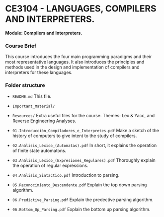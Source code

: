 # CE3104 - LANGUAGES, COMPILERS AND INTERPRETERS.

**Module: Compilers and Interpreters.**

### Course Brief

This course introduces the four main programming paradigms and their most representative languages. It also introduces the principles and methods used in the design and implementation of compilers and interpreters for these languages.

### Folder structure

- `README.md`
    This file.
    
- `Important_Material/`
    
- `Resources/`
    Extra useful files for the course.
    Themes: Lex & Yacc, and Reverse Engineering Analyses.
    
- `01.Introducción_Compiladores_e_Interpretes.pdf`
    Make a sketch of the history of computers to give intent to the study of compilers.
- `02.Análisis_Léxico_(Automatas).pdf`
    In short, it explains the operation of finite state automatons.
- `03.Análisis_Léxico_(Expresiones_Regulares).pdf`
    Thoroughly explain the operation of regular expressions.
- `04.Análisis_Sintactico.pdf`
    Introduction to parsing.
- `05.Reconocimiento_Descendente.pdf`
    Explain the top down parsing algorithm.
- `06.Predictive_Parsing.pdf`
    Explain the predective parsing algorithm.
- `06.Bottom_Up_Parsing.pdf`
    Explain the bottom up parsing algorithm.
